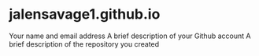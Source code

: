 # jalensavage1.github.io
Your name and email address
A brief description of your Github account 
A brief description of the repository you created

